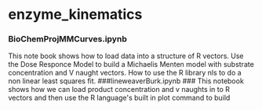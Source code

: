 # enzyme_kinematics #
### BioChemProjMMCurves.ipynb ###
This note book shows how to load data into a structure of R vectors. Use the Dose Responce Model to build a 
Michaelis Menten model with substrate concentration and V naught vectors. How to use the R library nls to do a non linear least squares fit.
###lineweaverBurk.ipynb ###
This notebook shows how we can load product concentration and v naughts in to R vectors and then use the R language's built in plot command to build 
